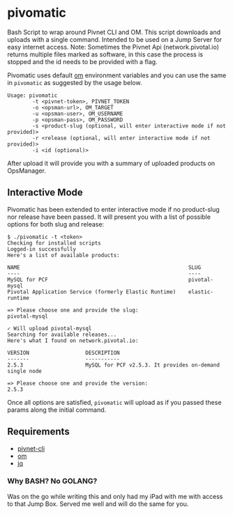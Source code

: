 # pivomatic
Bash Script to wrap around Pivnet CLI and OM. This script downloads and uploads with a single command. Intended to be used on a Jump Server for easy internet access.
Note: Sometimes the Pivnet Api (network.pivotal.io) returns multiple files marked as software, in this case the process is stopped and the id needs to be provided with a flag.

Pivomatic uses default [om](https://github.com/pivotal-cf/om) environment variables and you can use the same in `pivomatic` as suggested by the usage below.

```
Usage: pivomatic
        -t <pivnet-token>, PIVNET_TOKEN
        -o <opsman-url>, OM_TARGET
        -u <opsman-user>, OM_USERNAME
        -p <opsman-pass>, OM_PASSWORD
        -s <product-slug (optional, will enter interactive mode if not provided)>
        -r <release (optional, will enter interactive mode if not provided)>
        -i <id (optional)>
```

After upload it will provide you with a summary of uploaded products on OpsManager.

## Interactive Mode

Pivomatic has been extended to enter interactive mode if no product-slug nor release have been passed. It will present you with a list of possible options for both slug and release:

```
$ ./pivomatic -t <token>
Checking for installed scripts
Logged-in successfully
Here's a list of available products:

NAME                                                      SLUG
----                                                      ----
MySQL for PCF                                             pivotal-mysql
Pivotal Application Service (formerly Elastic Runtime)    elastic-runtime

=> Please choose one and provide the slug:
pivotal-mysql

✓ Will upload pivotal-mysql
Searching for available releases...
Here's what I found on network.pivotal.io:

VERSION                  DESCRIPTION
-------                  -----------
2.5.3                    MySQL for PCF v2.5.3. It provides on-demand single node

=> Please choose one and provide the version:
2.5.3
```

Once all options are satisfied, `pivomatic` will upload as if you passed these params along the initial command.

## Requirements

- [pivnet-cli](https://github.com/pivotal-cf/pivnet-cli)
- [om](https://github.com/pivotal-cf/om)
- [jq](https://stedolan.github.io/jq/)

### Why BASH? No GOLANG?

Was on the go while writing this and only had my iPad with me with access to that Jump Box. Served me well and will do the same for you.
